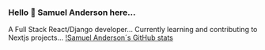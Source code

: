 ### Hello 👋 Samuel Anderson here...

 
A Full Stack React/Django developer...
Currently learning and contributing to Nextjs projects...
[!Samuel Anderson´s GitHub stats](https://github-readme-stats.vercel.app/api?username=samuelandersoncodes&show_icons=true&theme=transparent)
